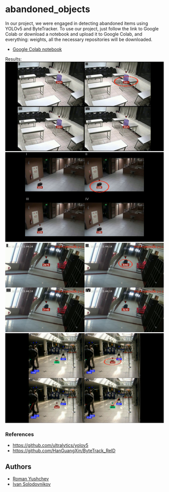 # abandoned_objects

In our project, we were engaged in detecting abandoned items using YOLOv5 and ByteTracker. To use our project, just follow the link to Google Colab or download a notebook and upload it to Google Colab, and everything: weights, all the necessary repositories will be downloaded. 
- [Google Colab notebook](https://colab.research.google.com/drive/1NnACXfjYAxKmw8ipbCNt2u_Blu_SG6ne?usp=sharing#scrollTo=MDpLr8GoAKdU)

Results:
![](Results/1.png)
![](Results/2.png)
![](Results/3.png)
![](Results/4.png)

### References
- https://github.com/ultralytics/yolov5
- https://github.com/HanGuangXin/ByteTrack_ReID

## Authors
- [Roman Yushchev](https://github.com/r0mz32)
- [Ivan Solodovnikov](https://github.com/vagagabun)
